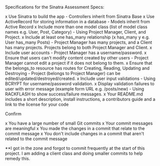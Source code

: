 Specifications for the Sinatra Assessment
Specs:

 x Use Sinatra to build the app - Controllers inherit from Sinatra Base
 x Use ActiveRecord for storing information in a database - Models inherit from Active Record
 x Include more than one model class (list of model class names e.g. User, Post, Category) - Using Project Manager, Client, and Project.
 x Include at least one has_many relationship (x has_many y e.g. User has_many Posts) - Project Manager has many projects, and a Client has many projects. Projects belong to both Project Manager and Client.
 x Include user accounts - Project Manager has a username/password.
 x Ensure that users can't modify content created by other users - Project Manager cannot edit a project if it does not belong to them.
 x Ensure that the belongs_to resource has routes for Creating, Reading, Updating and Destroying - Project (belongs to Project Manager) can be edited/updated/destroyed/created.
 x Include user input validations - Using BCRYPT for username/password validation.
 x Display validation failures to user with error message (example form URL e.g. /posts/new) - Using RACKFLASH to show success/failure messages.
 x Your README.md includes a short description, install instructions, a contributors guide and a link to the license for your code

Confirm

 x You have a large number of small Git commits
 x Your commit messages are meaningful
 x You made the changes in a commit that relate to the commit message
 x You don't include changes in a commit that aren't related to the commit message

 **I got in the zone and forgot to commit frequently at the start of this project.  I am adding a client class and doing smaller commits to help remedy this.
